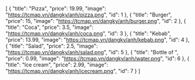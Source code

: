 [
{ "title": "Pizza", "price": 19.99, "image": "https://tcmap.vn/dangky/anh/pizza.png", "id": 1 },
{ "title": "Burger", "price": 15, "image": "https://tcmap.vn/dangky/anh/burger.png", "id": 2 },
{ "title": "Coca", "price": 3.5, "image": "https://tcmap.vn/dangky/anh/coca.png", "id": 3 },
{ "title": "Kebab", "price": 13.99, "image": "https://tcmap.vn/dangky/anh/kebab.png", "id": 4 },
{ "title": "Salad", "price": 2.5, "image": "https://tcmap.vn/dangky/anh/salad.png", "id": 5 },
{ "title": "Bottle of ", "price": 0.99, "image": "https://tcmap.vn/dangky/anh/water.png", "id": 6 },
{ "title": "Ice cream", "price": 2.99, "image": "https://tcmap.vn/dangky/anh/icecream.png", "id": 7 }
]
